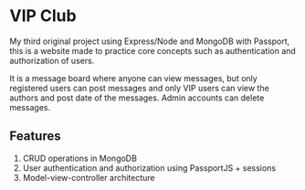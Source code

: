 # VIP Club
My third original project using Express/Node and MongoDB with Passport, this is a website made to practice core concepts such as authentication and authorization of users.

It is a message board where anyone can view messages, but only registered users can post messages and only VIP users can view the authors and post date of the messages. Admin accounts can delete messages.

## Features
1. CRUD operations in MongoDB
2. User authentication and authorization using PassportJS + sessions
3. Model-view-controller architecture
